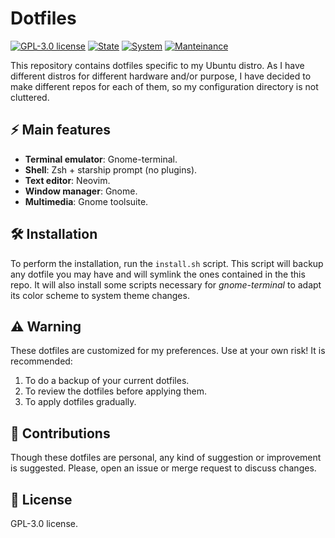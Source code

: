 # Dotfiles

[![GPL-3.0 license](https://img.shields.io/badge/License-GPLv3-blue.svg)](LICENSE)
[![State](https://img.shields.io/badge/estado-activo-brightgreen)]()
[![System](https://img.shields.io/badge/🖥️-Linux/macOS-999999)]()
[![Manteinance](https://img.shields.io/badge/👤-anmomu92-yellow)]()

This repository contains dotfiles specific to my Ubuntu distro. As I have different distros for different hardware and/or purpose, I have decided to make different repos for each of them, so my configuration directory is not cluttered. 

## ⚡ Main features

- **Terminal emulator**: Gnome-terminal. 
- **Shell**: Zsh + starship prompt (no plugins).
- **Text editor**: Neovim.
- **Window manager**: Gnome.
- **Multimedia**: Gnome toolsuite.

## 🛠️ Installation

To perform the installation, run the `install.sh` script. This script will backup any dotfile you may have and will symlink the ones contained in the this repo. It will also install some scripts necessary for *gnome-terminal* to adapt its color scheme to system theme changes.

## ⚠️ Warning 

These dotfiles are customized for my preferences. Use at your own risk! It is recommended:

1. To do a backup of your current dotfiles.
2. To review the dotfiles before applying them.
3. To apply dotfiles gradually.

## 🤝 Contributions

Though these dotfiles are personal, any kind of suggestion or improvement is suggested. Please, open an issue or merge request to discuss changes.

## 📜 License

GPL-3.0 license.

